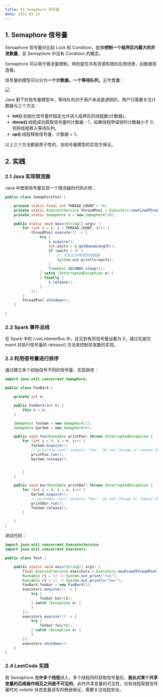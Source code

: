 ```yaml
---
title: 03.Semaphore 信号量
date: 2021-03-14
---
```


## 1. Semaphore 信号量

Semaphore 信号量对比起 Lock 和 Condition，能够**控制一个临界区内最大的并发数量**，且 Semaphore 中没有 Condition 的概念。

Semaphore 可以用于做流量限制，特别是在共有资源有限的应用场景，如数据库连接。

信号量的模型可以分为**一个计数器，一个等待队列，三个方法**：

![](https://static001.geekbang.org/resource/image/6d/5c/6dfeeb9180ff3e038478f2a7dccc9b5c.png)

Java 剩下的信号量模型中，等待队列对于用户来说是透明的，用户只需要关注计数器与三个方法：

- **init()**:初始化信号量时指定允许进入临界区的线程数(计数器)。
- **donw()**:线程成功获取信号量时计数器 - 1，如果线程申请锁时计数器小于 0，则将线程移入等待队列。
- **up()**:线程释放信号量，计数器 + 1。

以上三个方法都是原子性的，由信号量模型的实现方保证。

## 2. 实践

### 2.1 Java 实现限流器

Java 中使用信号量实现一个限流器的代码示例：

```java
public class SemaphoreTest {

    private static final int THREAD_COUNT = 30;
    private static ExecutorService threadPool = Executors.newFixedThreadPool(THREAD_COUNT);
    private static Semaphore s = new Semaphore(10);

    public static void main(String[] args) {
        for (int i = 0; i < THREAD_COUNT; i++) {
            threadPool.execute(() -> {
                try {
                    s.acquire();
                    int waits = s.getQueueLength();
                    if (waits > 0) {
                        // 打印正在等待的线程数
                        System.out.println(waits);
                    }
                    TimeUnit.SECONDS.sleep(1);
                } catch (InterruptedException e) {
                } finally {
                    s.release();
                }
            });
        }
        threadPool.shutdown();
    }
    
}
```

### 2.2 Spark 事件总线

在 Spark 中的 LiveListenerBus 中，还见到有将信号量设置为 0，通过先提交 event 并执行信号量的 release() 方法来控制并发数的实现。

### 2.3 利用信号量进行排序

通过建立多个初始信号不同的信号量，实现排序：

```java
import java.util.concurrent.Semaphore;

public class FooBar4 {

    private int n;

    public FooBar4(int n) {
        this.n = n;
    }

    Semaphore fooSem = new Semaphore(1);
    Semaphore barSem = new Semaphore(0);

    public void foo(Runnable printFoo) throws InterruptedException {
        for (int i = 0; i < n; i++) {
            fooSem.acquire();
            // printFoo.run() outputs "foo". Do not change or remove this line.
            printFoo.run();
            barSem.release();


        }
    }

    public void bar(Runnable printBar) throws InterruptedException {
        for (int i = 0; i < n; i++) {
            barSem.acquire();
            // printBar.run() outputs "bar". Do not change or remove this line.
            printBar.run();
            fooSem.release();
        }

    }
}

```

测试代码：

```java
import java.util.concurrent.ExecutorService;
import java.util.concurrent.Executors;

public class Test {

    public static void main(String[] args) {
        final ExecutorService executors = Executors.newFixedThreadPool(2);
        Runnable r1 = () -> System.out.print("foo");
        Runnable r2 = () -> System.out.println("bar");
        FooBar4 foobar = new FooBar4(3);
        executors.execute(() -> {
            try {
                foobar.bar(r2);
            } catch (Exception e) {
            }
        });
        executors.execute(() -> {
            try {
                foobar.foo(r1);
            } catch (Exception e) {
            }
        });
        executors.shutdown();
    }
}
```

### 2.4 LeetCode 实践

若 Semaphore **允许多个线程**进入，多个线程同时获取信号量后，**彼此对某个共享变量的后续操作相互之间是不可见的**。此时共享变量的可见性，仅有线程获取信号量时对 volatile 状态变量读写的微弱保证，需要关注线程安全。


